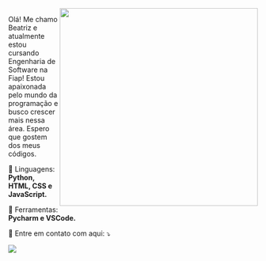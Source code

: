 <img src="https://raw.githubusercontent.com/MicaelliMedeiros/micaellimedeiros/master/image/computer-illustration.png" min-width="400px" max-width="400px" width="400px" align="right">

<p align="left"> 
  Olá! Me chamo Beatriz e atualmente estou cursando Engenharia de Software na Fiap!
  Estou apaixonada pelo mundo da programação e busco crescer mais nessa área.
  Espero que gostem dos meus códigos.
</p>

<p align="left">
  🦄 Linguagens: <strong>Python, HTML, CSS e JavaScript.</strong>
</p>

<p align="left">
  💼 Ferramentas: <strong>Pycharm e VSCode.</strong>
</p>

<p align="left">
  💌 Entre em contato com aqui: ⤵️
</p>

  <a href="https://www.linkedin.com/in/beatriz-dantas-sampaio-4a6810288?utm_source=share&utm_campaign=share_via&utm_content=profile&utm_medium=android_app" alt="LinkedIn">
  <img src="https://img.shields.io/badge/-Linkedin-0e76a8?style=flat-square&logo=Linkedin&logoColor=white&link=LINK-DO-SEU-LINKEDIN" /></a>
